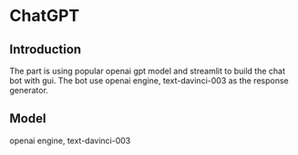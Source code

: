 # ChatGPT
## Introduction
The part is using popular openai gpt model and streamlit to build the chat bot with gui. The bot use openai engine, text-davinci-003 as the response generator. 
## Model
openai engine, text-davinci-003
